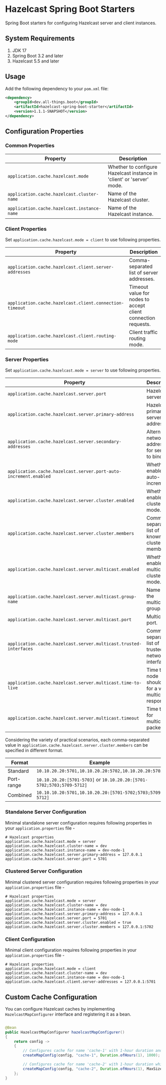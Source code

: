 # Hazelcast Spring Boot Starters

Spring Boot starters for configuring Hazelcast server and client instances.

## System Requirements

1. JDK 17
2. Spring Boot 3.2 and later
3. Hazelcast 5.5 and later

## Usage

Add the following dependency to your `pom.xml` file:

```xml
<dependency>
	<groupId>dev.all-things.boot</groupId>
	<artifactId>hazelcast-spring-boot-starter</artifactId>
	<version>1.1.1-SNAPSHOT</version>
</dependency>
```

## Configuration Properties

### Common Properties

| Property                                    | Description                                                           |
|---------------------------------------------|-----------------------------------------------------------------------|
| `application.cache.hazelcast.mode`          | Whether to configure Hazelcast instance in 'client' or 'server' mode. |
| `application.cache.hazelcast.cluster-name`  | Name of the Hazelcast cluster.                                        |
| `application.cache.hazelcast.instance-name` | Name of the Hazelcast instance.                                       |

### Client Properties

Set `application.cache.hazelcast.mode = client` to use following properties.

| Property                                                | Description                                                   |
|---------------------------------------------------------|---------------------------------------------------------------|
| `application.cache.hazelcast.client.server-addresses`   | Comma-separated list of server addresses.                     |
| `application.cache.hazelcast.client.connection-timeout` | Timeout value for nodes to accept client connection requests. | 
| `application.cache.hazelcast.client.routing-mode`       | Client traffic routing mode.                                  | 

### Server Properties

Set `application.cache.hazelcast.mode = server` to use following properties.

| Property                                                          | Description                                                  |
|-------------------------------------------------------------------|--------------------------------------------------------------|
| `application.cache.hazelcast.server.port`                         | Hazelcast server port.                                       |
| `application.cache.hazelcast.server.primary-address`              | Hazelcast primary server address.                            |
| `application.cache.hazelcast.server.secondary-addresses`          | Alternate network addresses for server to bind to.           |
| `application.cache.hazelcast.server.port-auto-increment.enabled`  | Whether to enable port auto-increment.                       |
| `application.cache.hazelcast.server.cluster.enabled`              | Whether to enable clustering mode.                           |
| `application.cache.hazelcast.server.cluster.members`              | Comma-separated list of well-known cluster members.          |
| `application.cache.hazelcast.server.multicast.enabled`            | Whether to enable multicast clustering mode.                 |
| `application.cache.hazelcast.server.multicast.group-name`         | Name of the multicast group.                                 |
| `application.cache.hazelcast.server.multicast.port`               | Multicast port.                                              |
| `application.cache.hazelcast.server.multicast.trusted-interfaces` | Comma-separated list of trusted network interfaces.          |
| `application.cache.hazelcast.server.multicast.time-to-live`       | Time that a node should wait for a valid multicast response. |
| `application.cache.hazelcast.server.multicast.timeout`            | Time to live for multicast packets.                          |

Considering the variety of practical scenarios, each comma-separated value in
`application.cache.hazelcast.server.cluster.members` can be specified in different format.

| Format     | Example                                                               |
|------------|-----------------------------------------------------------------------|
| Standard   | `10.10.20.20:5701,10.10.20.20:5702,10.10.20.20:5703`                  |
| Port-range | `10.10.20.20:[5701-5703]` or `10.10.20.20:[5701-5702;5703;5709-5712]` |
| Combined   | `10.10.10.20:5701,10.10.20.20:[5701-5702;5703;5709-5712]`             |

### Standalone Server Configuration

Minimal standalone server configuration requires following properties in your `application.properties` file -

```properties
# Hazelcast properties
application.cache.hazelcast.mode = server
application.cache.hazelcast.cluster-name = dev
application.cache.hazelcast.instance-name = dev-node-1
application.cache.hazelcast.server.primary-address = 127.0.0.1
application.cache.hazelcast.server.port = 5701
```

### Clustered Server Configuration

Minimal clustered server configuration requires following properties in your `application.properties` file -

```properties
# Hazelcast properties
application.cache.hazelcast.mode = server
application.cache.hazelcast.cluster-name = dev
application.cache.hazelcast.instance-name = dev-node-1
application.cache.hazelcast.server.primary-address = 127.0.0.1
application.cache.hazelcast.server.port = 5701
application.cache.hazelcast.server.cluster.enabled = true
application.cache.hazelcast.server.cluster.members = 127.0.0.1:5702
```

### Client Configuration

Minimal client configuration requires following properties in your `application.properties` file -

```properties
# Hazelcast properties
application.cache.hazelcast.mode = client
application.cache.hazelcast.cluster-name = dev
application.cache.hazelcast.instance-name = dev-node-1
application.cache.hazelcast.client.server-addresses = 127.0.0.1:5701
```

## Custom Cache Configuration

You can configure Hazelcast caches by implementing `HazelcastMapConfigurer` interface and registering it as a bean.

```java

@Bean
public HazelcastMapConfigurer hazelcastMapConfigurer()
{
	return config ->
	{
		// Configures cache for name 'cache-1' with 1-hour duration and 1000 entries
		createMapConfig(config, "cache-1", Duration.ofHours(1), 1000);

		// Configures cache for name 'cache-2' with 1-hour duration which will be cleared if 60% of heap is used
		createMapConfig(config, "cache-2", Duration.ofHours(1), MaxSizePolicy.USED_HEAP_PERCENTAGE, 60);
	};
}
```